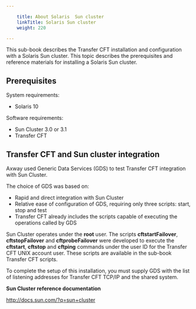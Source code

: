 ```yaml
---

    title: About Solaris  Sun cluster 
    linkTitle: Solaris Sun cluster
    weight: 220

---
```

This sub-book describes the Transfer CFT installation and configuration
with a Solaris Sun cluster. This topic
describes the prerequisites and reference materials for installing a Solaris
Sun cluster.

## Prerequisites

System requirements:

- Solaris 10

Software requirements:

- Sun Cluster 3.0
    or 3.1
- Transfer CFT

## Transfer CFT and Sun cluster integration

Axway used Generic Data Services (GDS) to test Transfer CFT integration
with Sun Cluster.

The choice of GDS was based on:

- Rapid and direct
    integration with Sun Cluster
- Relative ease of
    configuration of GDS, requiring only three scripts: start, stop and test
- Transfer CFT already
    includes the scripts capable of executing the operations called by GDS

Sun Cluster operates under the **root** user. The scripts **cftstartFailover**,
**cftstopFailover** and **cftprobeFailover** were developed to execute
the **cftstart**, **cftstop** and **cftping** commands under
the user ID for the Transfer CFT UNIX account user. These scripts are
available in the sub-book Transfer CFT
scripts.

To complete the setup of this installation, you must supply GDS with
the list of listening addresses for Transfer CFT TCP/IP and the shared
system.

****<span id="Sun_Cluster_reference_documentation"></span>Sun Cluster reference
documentation****

<http://docs.sun.com/?q=sun+cluster>
